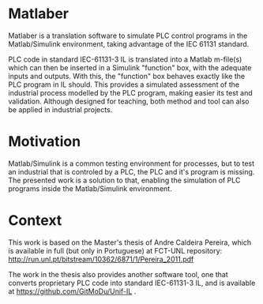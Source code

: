 Matlaber
========

Matlaber is a translation software to simulate PLC control programs in the Matlab/Simulink environment, taking advantage of the IEC 61131 standard. 

PLC code in standard IEC-61131-3 IL is translated into a Matlab m-file(s) which can then be inserted in a Simulink "function" box, with the adequate inputs and outputs. With this, the "function" box behaves exactly like the PLC program in IL should.
This provides a simulated assessment of the industrial process modelled by the PLC program, making easier its test and validation. Although designed for teaching, both method and tool can also be applied in industrial projects.

Motivation
========

Matlab/Simulink is a common testing environment for processes, but to test an industrial that is controled by a PLC, the PLC and it's program is missing. The presented work is a solution to that, enabling the simulation of PLC programs inside the Matlab/Simulink environment.

Context
========
This work is based on the Master's thesis of Andre Caldeira Pereira, which is available in full (but only in Portuguese) at FCT-UNL repository: http://run.unl.pt/bitstream/10362/6871/1/Pereira_2011.pdf

The work in the thesis also provides another software tool, one that converts proprietary PLC code into standard IEC-61131-3 IL, and is available at https://github.com/GitMoDu/Unif-IL .
